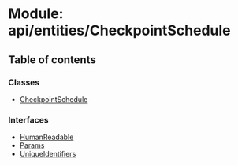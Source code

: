 # Module: api/entities/CheckpointSchedule

## Table of contents

### Classes

- [CheckpointSchedule](../wiki/api.entities.CheckpointSchedule.CheckpointSchedule)

### Interfaces

- [HumanReadable](../wiki/api.entities.CheckpointSchedule.HumanReadable)
- [Params](../wiki/api.entities.CheckpointSchedule.Params)
- [UniqueIdentifiers](../wiki/api.entities.CheckpointSchedule.UniqueIdentifiers)
